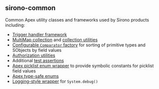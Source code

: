 ## sirono-common
Common Apex utility classes and frameworks used by Sirono products including:
* [Trigger handler framework](TriggerHandler)
* [MultiMap collection](MultiMap) and [collection utilities](CollectionUtil)
* [Configurable `Comparator` factory](Comparators) for sorting of primitive types and SObjects by field values
* [Authorization utilities](AuthorizationUtil)
* Additional [test assertions](Asserts)
* [Apex picklist enum wrapper](PicklistEnum) to provide symbolic constants for picklist field values
* [Apex type-safe enums](TypeSafeEnum)
* [Logging-style wrapper](Logger) for `System.debug()`